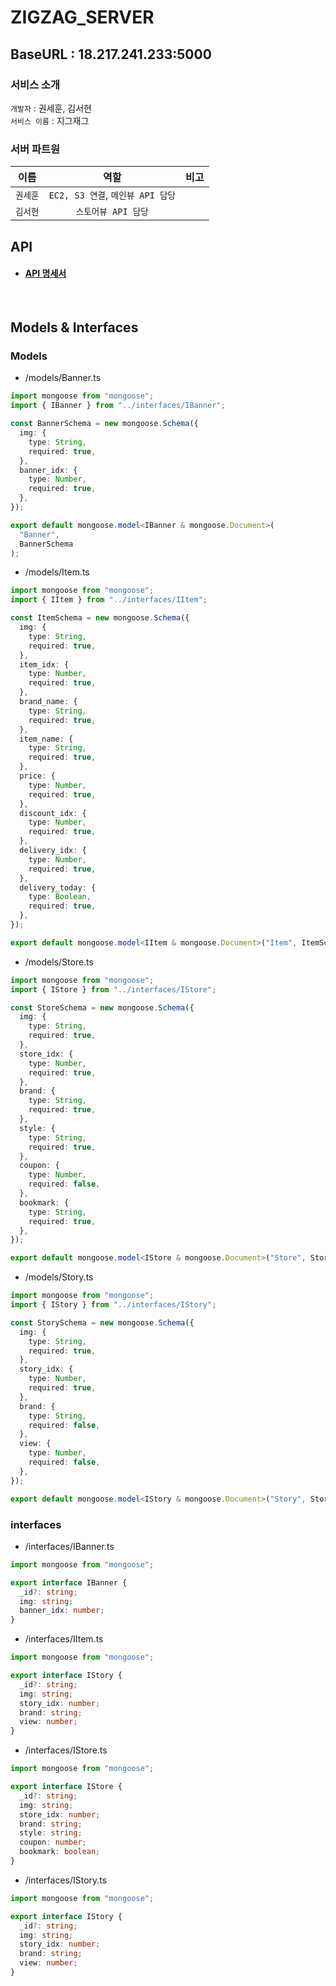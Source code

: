 # ZIGZAG_SERVER

## BaseURL : 18.217.241.233:5000

### 서비스 소개

`개발자` : 권세훈, 김서현<br>
`서비스 이름` : 지그재그<br>

### 서버 파트원

| 이름     |               역할                | 비고 |
| -------- | :-------------------------------: | :--: |
| `권세훈` | `EC2, S3 연결`, `메인뷰 API 담당` |      |
| `김서현` |        `스토어뷰 API 담당`        |      |


## API
- #### [API 명세서](https://github.com/SOPT-ZigZag/SERVER_ZIGZAG/wiki)
<br>

## Models & Interfaces
### Models

- /models/Banner.ts

```typescript
import mongoose from "mongoose";
import { IBanner } from "../interfaces/IBanner";

const BannerSchema = new mongoose.Schema({
  img: {
    type: String,
    required: true,
  },
  banner_idx: {
    type: Number,
    required: true,
  },
});

export default mongoose.model<IBanner & mongoose.Document>(
  "Banner",
  BannerSchema
);
```

- /models/Item.ts

```typescript
import mongoose from "mongoose";
import { IItem } from "../interfaces/IItem";

const ItemSchema = new mongoose.Schema({
  img: {
    type: String,
    required: true,
  },
  item_idx: {
    type: Number,
    required: true,
  },
  brand_name: {
    type: String,
    required: true,
  },
  item_name: {
    type: String,
    required: true,
  },
  price: {
    type: Number,
    required: true,
  },
  discount_idx: {
    type: Number,
    required: true,
  },
  delivery_idx: {
    type: Number,
    required: true,
  },
  delivery_today: {
    type: Boolean,
    required: true,
  },
});

export default mongoose.model<IItem & mongoose.Document>("Item", ItemSchema);
```

- /models/Store.ts

```typescript
import mongoose from "mongoose";
import { IStore } from "../interfaces/IStore";

const StoreSchema = new mongoose.Schema({
  img: {
    type: String,
    required: true,
  },
  store_idx: {
    type: Number,
    required: true,
  },
  brand: {
    type: String,
    required: true,
  },
  style: {
    type: String,
    required: true,
  },
  coupon: {
    type: Number,
    required: false,
  },
  bookmark: {
    type: String,
    required: true,
  },
});

export default mongoose.model<IStore & mongoose.Document>("Store", StoreSchema);
```

- /models/Story.ts

```typescript
import mongoose from "mongoose";
import { IStory } from "../interfaces/IStory";

const StorySchema = new mongoose.Schema({
  img: {
    type: String,
    required: true,
  },
  story_idx: {
    type: Number,
    required: true,
  },
  brand: {
    type: String,
    required: false,
  },
  view: {
    type: Number,
    required: false,
  },
});

export default mongoose.model<IStory & mongoose.Document>("Story", StorySchema);
```

### interfaces

- /interfaces/IBanner.ts

```typescript
import mongoose from "mongoose";

export interface IBanner {
  _id?: string;
  img: string;
  banner_idx: number;
}
```

- /interfaces/IItem.ts

```typescript
import mongoose from "mongoose";

export interface IStory {
  _id?: string;
  img: string;
  story_idx: number;
  brand: string;
  view: number;
}
```

- /interfaces/IStore.ts

```typescript
import mongoose from "mongoose";

export interface IStore {
  _id?: string;
  img: string;
  store_idx: number;
  brand: string;
  style: string;
  coupon: number;
  bookmark: boolean;
}
```

- /interfaces/IStory.ts

```typescript
import mongoose from "mongoose";

export interface IStory {
  _id?: string;
  img: string;
  story_idx: number;
  brand: string;
  view: number;
}
```
